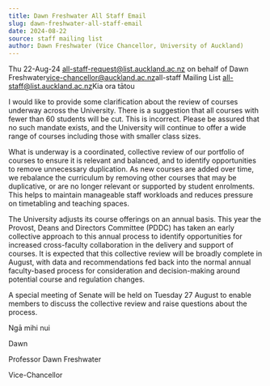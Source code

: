 ```yaml
---
title: Dawn Freshwater All Staff Email
slug: dawn-freshwater-all-staff-email
date: 2024-08-22
source: staff mailing list
author: Dawn Freshwater (Vice Chancellor, University of Auckland)
---
```


Thu 22-Aug-24
all-staff-request@list.auckland.ac.nz on behalf of Dawn Freshwater<vice-chancellor@auckland.ac.nz>
​
all-staff Mailing List <all-staff@list.auckland.ac.nz>
​
Kia ora tātou

I would like to provide some clarification about the review of courses underway across the University. There is a suggestion that all courses with fewer than 60 students will be cut. This is incorrect. Please be assured that no such mandate exists, and the University will continue to offer a wide range of courses including those with smaller class sizes.

What is underway is a coordinated, collective review of our portfolio of courses to ensure it is relevant and balanced, and to identify opportunities to remove unnecessary duplication. As new courses are added over time, we rebalance the curriculum by removing other courses that may be duplicative, or are no longer relevant or supported by student enrolments. This helps to maintain manageable staff workloads and reduces pressure on timetabling and teaching spaces.

The University adjusts its course offerings on an annual basis. This year the Provost, Deans and Directors Committee (PDDC) has taken an early collective approach to this annual process to identify opportunities for increased cross-faculty collaboration in the delivery and support of courses. It is expected that this collective review will be broadly complete in August, with data and recommendations fed back into the normal annual faculty-based process for consideration and decision-making around potential course and regulation changes.

A special meeting of Senate will be held on Tuesday 27 August to enable members to discuss the collective review and raise questions about the process.

Ngā mihi nui

Dawn

Professor Dawn Freshwater 

Vice-Chancellor